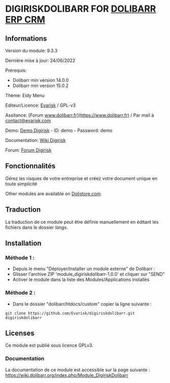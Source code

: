 # DIGIRISKDOLIBARR FOR [DOLIBARR ERP CRM](https://www.dolibarr.org)

## Informations

Version du module: 9.3.3

Dernière mise à jour: 24/06/2022

Prérequis:
* Dolibarr min version 14.0.0
* Dolibarr min version 15.0.2

Thème: Eldy Menu

Editeur/Licence: [Evarisk](https://www.evarisk.com) / GPL-v3

Assitance: [Forum www.dolibarr.fr](https://www.dolibarr.fr) / Par mail à contact@evarisk.com

Demo: [Demo Digirisk](https://www.demodoli.digirisk.com) - ID: demo - Password: demo

Documentation: [Wiki Digirisk](https://wiki.dolibarr.org/index.php/Module_DigiriskDolibarr)

Forum: [Forum Digirisk](https://www.dolibarr.fr/forum/t/module-digirisk-document-unique/37119)

## Fonctionnalités

Gérez les risques de votre entreprise et créez votre document unique en toute simplicité

Other modules are available on [Dolistore.com](https://www.dolistore.com).

## Traduction

La traduction de ce module peut être définie manuellement en éditant les fichiers dans le dossier *langs*.

## Installation

### Méthode 1 :

- Depuis le menu "Déployer/Installer un module externe" de Dolibarr : 
- Glisser l'archive ZIP 'module_digiriskdolibarr-1.0.0' et cliquer sur "SEND"
- Activer le module dans la liste des Modules/Applications installés

### Méthode 2 :

- Dans le dossier "dolibarr/htdocs/custom" copier la ligne suivante :
```
git clone https://github.com/Evarisk/digiriskdolibarr.git digiriskdolibarr
```

## Licenses

Ce module est publié sous licence GPLv3.

### Documentation

La documentation de ce module est accessible sur la page suivante :
https://wiki.dolibarr.org/index.php/Module_DigiriskDolibarr
